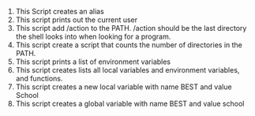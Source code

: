 1) This Script creates an alias
1) This script prints out the current user
2) This script add /action to the PATH. /action should be the last directory the shell looks into when looking for a program.
3) This script create a script that counts the number of directories in the PATH.
4) This script prints a list of environment variables
5) This script creates lists all local variables and environment variables, and functions.
6) This script creates a new local variable with name BEST and value School
7) This script creates a global variable with name BEST and value school
